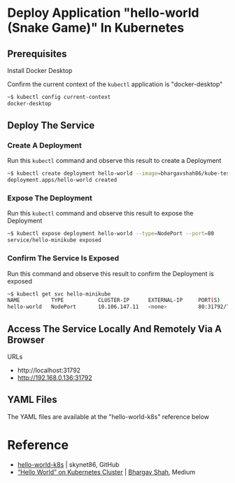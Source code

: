 # Deploy Application "hello-world (Snake Game)" In Kubernetes

## Prerequisites
Install Docker Desktop

Confirm the current context of the ```kubectl``` application is "docker-desktop"
```bash
~$ kubectl config current-context
docker-desktop
```


## Deploy The Service

### Create A Deployment
Run this ```kubectl``` command and observe this result to create a Deployment
```bash
~$ kubectl create deployment hello-world --image=bhargavshah86/kube-test:v0.1
deployment.apps/hello-world created
```

### Expose The Deployment
Run this ```kubectl``` command and observe this result to expose the Deployment
```bash
~$ kubectl expose deployment hello-world --type=NodePort --port=80
service/hello-minikube exposed
```

### Confirm The Service Is Exposed
Run this command and observe this result to confirm the Deployment is exposed
```bash
~$ kubectl get svc hello-minikube
NAME          TYPE           CLUSTER-IP      EXTERNAL-IP     PORT(S)         AGE
hello-world   NodePort       10.106.147.11   <none>          80:31792/TCP    4m52s
```

## Access The Service Locally And Remotely Via A Browser

URLs
- http://localhost:31792
- http://192.168.0.136:31792

## YAML Files
The YAML files are available at the "hello-world-k8s" reference below

# Reference
- [hello-world-k8s](https://github.com/skynet86/hello-world-k8s) | skynet86, GitHub
- [“Hello World” on Kubernetes Cluster](https://shahbhargav.medium.com/hello-world-on-kubernetes-cluster-6bec6f4b1bfd) | [Bhargav Shah](https://shahbhargav.medium.com/), Medium
